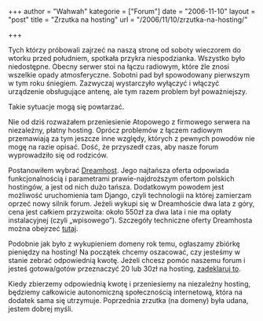 +++
author = "Wahwah"
kategorie = ["Forum"]
date = "2006-11-10"
layout = "post"
title = "Zrzutka na hosting"
url = "/2006/11/10/zrzutka-na-hosting/"

+++

Tych którzy próbowali zajrzeć na naszą stronę od soboty wieczorem do wtorku przed południem, spotkała przykra niespodzianka. Wszystko było niedostępne. Obecny serwer stoi na łączu radiowym, które źle znosi wszelkie opady atmosferyczne. Sobotni pad był spowodowany pierwszym w tym roku śniegiem. Zazwyczaj wystarczyło wyłączyć i włączyć urządzenie obsługujące antenę, ale tym razem problem był poważniejszy.

<!--more-->Takie sytuacje mogą się powtarzać.

Nie od dziś rozważałem przeniesienie Atopowego z firmowego serwera na niezależny, płatny hosting. Oprócz problemów z łączem radiowym przemawiają za tym jeszcze inne względy, których z pewnych powodów nie mogę na razie opisać. Dość, że przyszedł czas, aby nasze forum wyprowadziło się od rodziców.

Postanowiłem wybrać [Dreamhost][1]. Jego najtańsza oferta odpowiada funkcjonalnością i parametrami prawie-najdroższym ofertom polskich hostingów, a jest od nich dużo tańsza. Dodatkowym powodem jest możliwość uruchomienia tam Django, czyli technologii na której zamierzam oprzeć nowy silnik forum. Jeżeli wykupi się w Dreamhoście dwa lata z góry, cena jest całkiem przyzwoita: około 550zł za dwa lata i nie ma opłaty instalacyjnej (czyli „wpisowego”). Szczegóły techniczne oferty Dreamhosta można obejrzeć [tutaj][2].

Podobnie jak było z wykupieniem domeny rok temu, ogłaszamy zbiórkę pieniędzy na hosting! Na początek chcemy oszacować, czy jesteśmy w stanie zebrać odpowiednią kwotę. Jeżeli chcesz pomóc naszemu forum i jesteś gotowa/gotów przeznaczyć 20 lub 30zł na hosting, [zadeklaruj to][3].

Kiedy zbierzemy odpowiednią kwotę i przeniesiemy na niezależny hosting, będziemy całkowicie autonomiczną społecznością internetową, która na dodatek sama się utrzymuje. Poprzednia zrzutka (na domeny) była udana, jestem dobrej myśli.

 [1]: http://www.dreamhost.com/
 [2]: http://www.dreamhost.com/hosting.html
 [3]: http://www.atopowe-zapalenie.pl/forum/viewtopic.php?t=3093